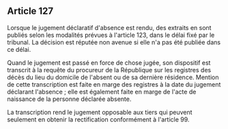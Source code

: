 Article 127
----
Lorsque le jugement déclaratif d'absence est rendu, des extraits en sont publiés
selon les modalités prévues à l'article 123, dans le délai fixé par le tribunal.
La décision est réputée non avenue si elle n'a pas été publiée dans ce délai.

Quand le jugement est passé en force de chose jugée, son dispositif est
transcrit à la requête du procureur de la République sur les registres des décès
du lieu du domicile de l'absent ou de sa dernière résidence. Mention de cette
transcription est faite en marge des registres à la date du jugement déclarant
l'absence ; elle est également faite en marge de l'acte de naissance de la
personne déclarée absente.

La transcription rend le jugement opposable aux tiers qui peuvent seulement en
obtenir la rectification conformément à l'article 99.
